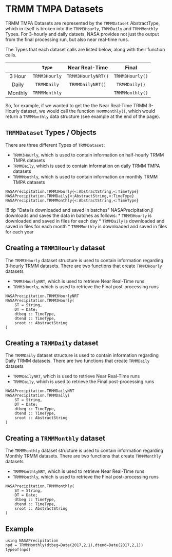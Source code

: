 # TRMM TMPA Datasets

TRMM TMPA Datasets are represented by the `TRMMDataset` AbstractType, which in itself is broken into the `TRMM3Hourly`, `TRMMDaily` and `TRMMMonthly` Types.  For 3-hourly and daily datsets, NASA provides not just the output from the final processing run, but also near real-time runs.

The Types that each dataset calls are listed below, along with their function calls.

|          |    `Type`     |   Near Real-Time   |      Final      |
| :------: | :-----------: | :----------------: | :-------------: |
|  3 Hour  | `TRMM3Hourly` | `TRMM3HourlyNRT()` | `TRMM3Hourly()` |
|   Daily  |  `TRMMDaily`  |  `TRMMDailyNRT()`  |  `TRMMDaily()`  |
|  Monthly | `TRMMMonthly` |                    | `TRMMMonthly()` |

So, for example, if we wanted to get the the Near Real-Time TRMM 3-Hourly dataset, we would call the function `TRMMMonthly()`, which would return a `TRMMMonthly` data structure (see example at the end of the page).

## `TRMMDataset` Types / Objects

There are three different Types of `TRMMDataset`:
* `TRMM3Hourly`, which is used to contain information on half-hourly TRMM TMPA datasets
* `TRMMDaily`, which is used to contain information on daily TRMM TMPA datasets
* `TRMMMonthly`, which is used to contain information on monthly TRMM TMPA datasets

```@docs
NASAPrecipitation.TRMM3Hourly{<:AbstractString,<:TimeType}
NASAPrecipitation.TRMMDaily{<:AbstractString,<:TimeType}
NASAPrecipitation.TRMMMonthly{<:AbstractString,<:TimeType}
```

!!! tip "Data is downloaded and saved in batches"
    NASAPrecipitation.jl downloads and saves the data in batches as follows:
    * `TRMM3Hourly` is downloaded and saved in files for each day
    * `TRMMDaily` is downloaded and saved in files for each month
    * `TRMMMonthly` is downloaded and saved in files for each year

## Creating a `TRMM3Hourly` dataset

The `TRMM3Hourly` dataset structure is used to contain information regarding 3-hourly TRMM datasets.  There are two functions that create `TRMM3Hourly` datasets
* `TRMM3HourlyNRT`, which is used to retrieve Near Real-Time runs
* `TRMM3Hourly`, which is used to retrieve the Final post-processing runs

```@docs
NASAPrecipitation.TRMM3HourlyNRT
NASAPrecipitation.TRMM3Hourly(
    ST = String,
    DT = Date;
    dtbeg :: TimeType,
    dtend :: TimeType,
    sroot :: AbstractString
)
```

## Creating a `TRMMDaily` dataset

The `TRMMDaily` dataset structure is used to contain information regarding Daily TRMM datasets.  There are two functions that create `TRMMDaily` datasets
* `TRMMDailyNRT`, which is used to retrieve Near Real-Time runs
* `TRMMDaily`, which is used to retrieve the Final post-processing runs

```@docs
NASAPrecipitation.TRMMDailyNRT
NASAPrecipitation.TRMMDaily(
    ST = String,
    DT = Date;
    dtbeg :: TimeType,
    dtend :: TimeType,
    sroot :: AbstractString
)
```

## Creating a `TRMMMonthly` dataset

The `TRMMMonthly` dataset structure is used to contain information regarding Monthly TRMM datasets.  There are two functions that create `TRMMMonthly` datasets
* `TRMMMonthlyNRT`, which is used to retrieve Near Real-Time runs
* `TRMMMonthly`, which is used to retrieve the Final post-processing runs

```@docs
NASAPrecipitation.TRMMMonthly(
    ST = String,
    DT = Date;
    dtbeg :: TimeType,
    dtend :: TimeType,
    sroot :: AbstractString
)
```

## Example

```@repl
using NASAPrecipitation
npd = TRMMMonthly(dtbeg=Date(2017,2,1),dtend=Date(2017,2,1))
typeof(npd)
```

